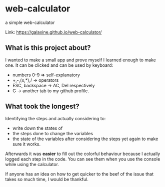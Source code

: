 # web-calculator
a simple web-calculator

Link: https://galaxine.github.io/web-calculator/
## What is this project about?
I wanted to make a small app and prove myself I learned enough to make one.
It can be clicked and can be used by keyboard:
+ numbers 0-9 => self-explanatory
+ +,-,(x,*),/ -> operators
+ ESC, backspace -> AC, Del respectively
+ G -> another tab to my github profile.

## What took the longest?
Identifying the steps and actually considering to:

+ write down the states of 
+ the steps done to change the variables
+ the state of the variables after
considering the steps yet again to make sure it works.

Afterwards it was **easier** to fill out the colorful behaviour because I actually logged each step in the code.
You can see them when you use the console while using the calculator.

If anyone has an idea on how to get quicker to the beef of the issue that takes so much time, I would be thankful.
